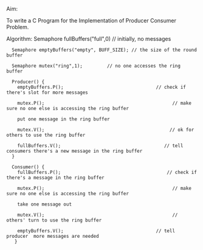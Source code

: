 Aim:

To write a  C Program for the Implementation of Producer Consumer Problem.

Algorithm:
     Semaphore fullBuffers("full",0) // initially, no messages
     
      Semaphore emptyBuffers("empty", BUFF_SIZE); // the size of the round buffer    
      
      Semaphore mutex("ring",1);         // no one accesses the ring buffer
     
      Producer() {
        emptyBuffers.P();                                  // check if there's slot for more messages
         
        mutex.P();                                               // make sure no one else is accessing the ring buffer
         
        put one message in the ring buffer

        mutex.V();                                              // ok for others to use the ring buffer

        fullBuffers.V();                                      // tell consumers there's a new message in the ring buffer
      }                  

      Consumer() {
        fullBuffers.P();                                       // check if there's a message in the ring buffer

        mutex.P();                                               // make sure no one else is accessing the ring buffer
     
        take one message out

        mutex.V();                                               // others' turn to use the ring buffer
                        
        emptyBuffers.V();                                  // tell producer  more messages are needed
       }
